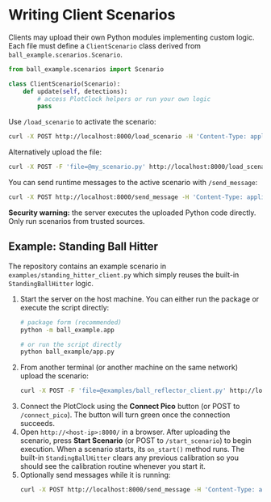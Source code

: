 # Writing Client Scenarios

Clients may upload their own Python modules implementing custom logic. Each file must define a `ClientScenario` class derived from `ball_example.scenarios.Scenario`.

```python
from ball_example.scenarios import Scenario

class ClientScenario(Scenario):
    def update(self, detections):
        # access PlotClock helpers or run your own logic
        pass
```

Use `/load_scenario` to activate the scenario:

```bash
curl -X POST http://localhost:8000/load_scenario -H 'Content-Type: application/json' -d '{"path": "my_scenario.py"}'
```

Alternatively upload the file:

```bash
curl -X POST -F 'file=@my_scenario.py' http://localhost:8000/load_scenario
```

You can send runtime messages to the active scenario with `/send_message`:

```bash
curl -X POST http://localhost:8000/send_message -H 'Content-Type: application/json' -d '{"mode": "stop_defense"}'
```

**Security warning:** the server executes the uploaded Python code directly. Only run scenarios from trusted sources.

## Example: Standing Ball Hitter

The repository contains an example scenario in `examples/standing_hitter_client.py` which simply reuses the built-in `StandingBallHitter` logic.

1. Start the server on the host machine. You can either run the package or execute the script directly:
   ```bash
   # package form (recommended)
   python -m ball_example.app

   # or run the script directly
   python ball_example/app.py
   ```
2. From another terminal (or another machine on the same network) upload the scenario:
   ```bash
   curl -X POST -F 'file=@examples/ball_reflector_client.py' http://localhost:8000/load_scenario
   ```
3. Connect the PlotClock using the **Connect Pico** button (or POST to
   `/connect_pico`).  The button will turn green once the connection succeeds.
4. Open `http://<host-ip>:8000/` in a browser. After uploading the scenario,
   press **Start Scenario** (or POST to `/start_scenario`) to begin execution.
   When a scenario starts, its `on_start()` method runs. The built-in
   `StandingBallHitter` clears any previous calibration so you should see the
   calibration routine whenever you start it.
5. Optionally send messages while it is running:
   ```bash
   curl -X POST http://localhost:8000/send_message -H 'Content-Type: application/json' -d '{"cmd": "stop"}'
   ```
